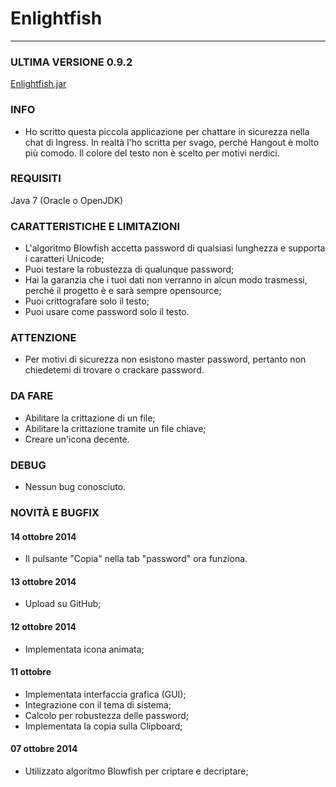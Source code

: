 # Enlightfish
----

### ULTIMA VERSIONE 0.9.2
[Enlightfish.jar]

### INFO
* Ho scritto questa piccola applicazione per chattare in sicurezza nella chat di Ingress. In realtà l'ho scritta per svago, perché Hangout è molto più comodo. Il colore del testo non è scelto per motivi nerdici.

### REQUISITI
Java 7 (Oracle o OpenJDK)

### CARATTERISTICHE E LIMITAZIONI
* L'algoritmo Blowfish accetta password di qualsiasi lunghezza e supporta i caratteri Unicode;
* Puoi testare la robustezza di qualunque password;
* Hai la garanzia che i tuoi dati non verranno in alcun modo trasmessi, perché il progetto è e sarà sempre opensource;
* Puoi crittografare solo il testo;
* Puoi usare come password solo il testo.

### ATTENZIONE
* Per motivi di sicurezza non esistono master password, pertanto non chiedetemi di trovare o crackare password.

### DA FARE
* Abilitare la crittazione di un file;
* Abilitare la crittazione tramite un file chiave;
* Creare un'icona decente.

### DEBUG
* Nessun bug conosciuto.

### NOVITÀ E BUGFIX
#### 14 ottobre 2014
* Il pulsante "Copia" nella tab "password" ora funziona.

#### 13 ottobre 2014
* Upload su GitHub;

#### 12 ottobre 2014
* Implementata icona animata;

#### 11 ottobre
* Implementata interfaccia grafica (GUI);
* Integrazione con il tema di sistema;
* Calcolo per robustezza delle password;
* Implementata la copia sulla Clipboard;

#### 07 ottobre 2014
* Utilizzato algoritmo Blowfish per criptare e decriptare;

[Enlightfish.jar]:https://github.com/TonyWhite/Enlightfish/blob/master/bin/Enlightfish.jar
